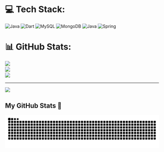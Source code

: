 
# 💻 Tech Stack:
![Java](https://img.shields.io/badge/java-%23ED8B00.svg?style=for-the-badge&logo=openjdk&logoColor=white) ![Dart](https://img.shields.io/badge/dart-%230175C2.svg?style=for-the-badge&logo=dart&logoColor=white) ![MySQL](https://img.shields.io/badge/mysql-4479A1.svg?style=for-the-badge&logo=mysql&logoColor=white) ![MongoDB](https://img.shields.io/badge/MongoDB-%234ea94b.svg?style=for-the-badge&logo=mongodb&logoColor=white) ![Java](https://img.shields.io/badge/java-%23ED8B00.svg?style=for-the-badge&logo=openjdk&logoColor=white) ![Spring](https://img.shields.io/badge/spring-%236DB33F.svg?style=for-the-badge&logo=spring&logoColor=white)
# 📊 GitHub Stats:
![](https://github-readme-stats.vercel.app/api?username=Ryon-Tran&theme=dark&hide_border=false&include_all_commits=false&count_private=false)<br/>
![](https://nirzak-streak-stats.vercel.app/?user=Ryon-Tran&theme=dark&hide_border=false)<br/>
![](https://github-readme-stats.vercel.app/api/top-langs/?username=Ryon-Tran&theme=dark&hide_border=false&include_all_commits=false&count_private=false&layout=compact)

---
[![](https://visitcount.itsvg.in/api?id=Ryon-Tran&icon=0&color=0)](https://visitcount.itsvg.in)

<!-- Proudly created with GPRM ( https://gprm.itsvg.in ) -->
## My GitHub Stats 🐍

<p align="center">
  <picture>
    <source media="(prefers-color-scheme: dark)" srcset="https://github.com/Ryon-Tran/Ryon-Tran/blob/output/github-contribution-grid-snake-dark.svg" />
    <source media="(prefers-color-scheme: light)" srcset="https://github.com/Ryon-Tran/Ryon-Tran/blob/output/github-contribution-grid-snake.svg" />
    <img alt="GitHub Snake" src="https://github.com/Ryon-Tran/Ryon-Tran/blob/output/github-contribution-grid-snake.svg" />
  </picture>
</p>
